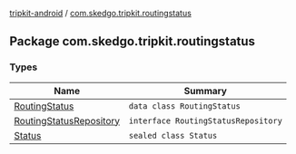 [tripkit-android](../index.md) / [com.skedgo.tripkit.routingstatus](./index.md)

## Package com.skedgo.tripkit.routingstatus

### Types

| Name | Summary |
|---|---|
| [RoutingStatus](-routing-status/index.md) | `data class RoutingStatus` |
| [RoutingStatusRepository](-routing-status-repository/index.md) | `interface RoutingStatusRepository` |
| [Status](-status/index.md) | `sealed class Status` |
